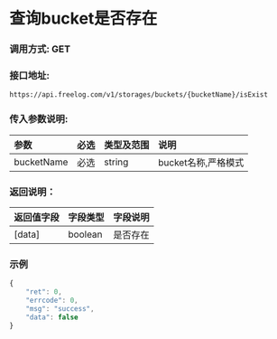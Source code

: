 # 查询bucket是否存在

### 调用方式: GET

### 接口地址:

```
https://api.freelog.com/v1/storages/buckets/{bucketName}/isExist
```

### 传入参数说明:

| 参数 | 必选 | 类型及范围 | 说明 |
| :--- | :--- | :--- | :--- |
| bucketName | 必选 | string | bucket名称,严格模式 |


### 返回说明：

| 返回值字段 | 字段类型 | 字段说明 |
| :--- | :--- | :--- |
| [data] | boolean | 是否存在 |


### 示例

```js
{
	"ret": 0,
	"errcode": 0,
	"msg": "success",
	"data": false
}
```